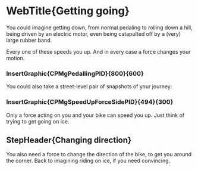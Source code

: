 
# WebTitle{Getting going}

You could imagine getting down, from normal pedaling to rolling down a hill, being driven by an electric motor, even being catapulted off by a (very) large rubber band.

Every one of these speeds you up. And in every case a force changes your motion.

### InsertGraphic{CPMgPedallingPID}{800}{600}

You could also take a street-level pair of snapshots of your journey:

### InsertGraphic{CPMgSpeedUpForceSidePID}{494}{300}

Only a force acting on you and your bike can speed you up. Just think of trying to get going on ice.

## StepHeader{Changing direction}

You also need a force to change the direction of the bike, to get you around the corner. Back to imagining riding on ice, if you need convincing.
